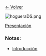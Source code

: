 [<- Volver](../IndiceDeMaterias.md)

![hogueraDS.png](../imagenes/hogueraDS.png)

[Presentación](Presentacion-IA.md)

### Notas:

- [Introducción](apuntes/IA05_08_2024.md)